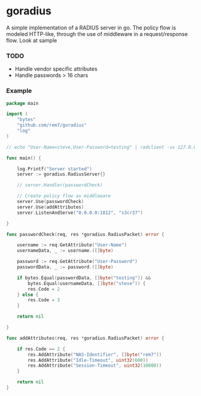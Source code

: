 
# goradius
A simple implementation of a RADIUS server in go. The policy flow is modeled HTTP-like, through the use of middleware in a request/response flow. Look at sample

### TODO
* Handle vendor specific attributes
* Handle passwords > 16 chars

### Example

```go
package main

import (
    "bytes"
    "github.com/rem7/goradius"
    "log"
)

// echo "User-Name=steve,User-Password=testing" | radclient -sx 127.0.0.1:1812 auth secret

func main() {

    log.Printf("Server started")
    server := goradius.RadiusServer{}

    // server.Handler(passwordCheck)

    // Create policy flow as middleware
    server.Use(passwordCheck)
    server.Use(addAttributes)
    server.ListenAndServe("0.0.0.0:1812", "s3cr37")

}

func passwordCheck(req, res *goradius.RadiusPacket) error {

    username := req.GetAttribute("User-Name")
    usernameData, _ := username.([]byte)

    password := req.GetAttribute("User-Password")
    passwordData, _ := password.([]byte)

    if bytes.Equal(passwordData, []byte("testing")) &&
        bytes.Equal(usernameData, []byte("steve")) {
        res.Code = 2
    } else {
        res.Code = 3
    }

    return nil

}

func addAttributes(req, res *goradius.RadiusPacket) error {

    if res.Code == 2 {
        res.AddAttribute("NAS-Identifier", []byte("rem7"))
        res.AddAttribute("Idle-Timeout", uint32(600))
        res.AddAttribute("Session-Timeout", uint32(10800))
    }

    return nil
}

```